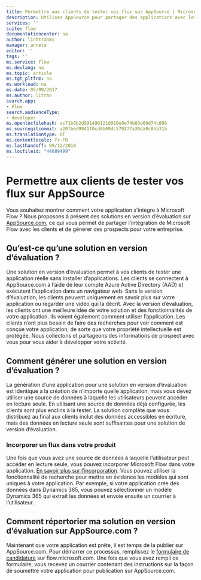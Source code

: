 ```yaml
---
title: Permettre aux clients de tester vos flux sur AppSource | Microsoft Docs
description: Utilisez AppSource pour partager des applications avec les clients et générer des prospects pour votre entreprise.
services: ''
suite: flow
documentationcenter: na
author: linhtranms
manager: anneta
editor: ''
tags: ''
ms.service: flow
ms.devlang: na
ms.topic: article
ms.tgt_pltfrm: na
ms.workload: na
ms.date: 05/09/2017
ms.author: litran
search.app:
- Flow
search.audienceType:
- developer
ms.openlocfilehash: ac71b9b2d991496121d910e9e74b83e69d74c098
ms.sourcegitcommit: a20fbed9941f0cd8b69dc579277a30da9c8bb31b
ms.translationtype: HT
ms.contentlocale: fr-FR
ms.lasthandoff: 09/12/2018
ms.locfileid: "44689499"
---
```

# <a name="let-customers-test-drive-your-flows-on-appsource"></a>Permettre aux clients de tester vos flux sur AppSource
Vous souhaitez montrer comment votre application s’intègre à Microsoft Flow ? Nous proposons à présent des solutions en version d’évaluation sur [AppSource.com](https://appsource.microsoft.com), ce qui vous permet de partager l’intégration de Microsoft Flow avec les clients et de générer des prospects pour votre entreprise.

## <a name="what-is-a-test-drive-solution"></a>Qu’est-ce qu’une solution en version d’évaluation ?
Une solution en version d’évaluation permet à vos clients de tester une application réelle sans installer d’applications. Les clients se connectent à AppSource.com à l’aide de leur compte Azure Active Directory (AAD) et exécutent l’application dans un navigateur web. Sans la version d’évaluation, les clients peuvent uniquement en savoir plus sur votre application ou regarder une vidéo qui la décrit. Avec la version d’évaluation, les clients ont une meilleure idée de votre solution et des fonctionnalités de votre application. Ils voient également comment utiliser l’application. Les clients n’ont plus besoin de faire des recherches pour voir comment est conçue votre application, de sorte que votre propriété intellectuelle est protégée. Nous collectons et partageons des informations de prospect avec vous pour vous aider à développer votre activité.

## <a name="how-do-i-build-a-test-drive-solution"></a>Comment générer une solution en version d’évaluation ?
La génération d’une application pour une solution en version d’évaluation est identique à la création de n’importe quelle application, mais vous devez utiliser une source de données à laquelle les utilisateurs peuvent accéder en lecture seule. En utilisant une source de données déjà configurée, les clients sont plus enclins à la tester. La solution complète que vous distribuez au final aux clients inclut des données accessibles en écriture, mais des données en lecture seule sont suffisantes pour une solution de version d’évaluation.

### <a name="embed-flow-into-your-product"></a>Incorporer un flux dans votre produit
Une fois que vous avez une source de données à laquelle l’utilisateur peut accéder en lecture seule, vous pouvez incorporer Microsoft Flow dans votre application. [En savoir plus sur l’incorporation](embed-flow-dev.md). Vous pouvez utiliser la fonctionnalité de recherche pour mettre en évidence les modèles qui sont uniques à votre application. Par exemple, si votre application crée des données dans Dynamics 365, vous pouvez sélectionner un modèle Dynamics 365 qui extrait les données et envoie ensuite un courrier à l’utilisateur. 

## <a name="how-do-i-list-my-test-drive-solution-on-appsourcecom"></a>Comment répertorier ma solution en version d’évaluation sur AppSource.com ?
Maintenant que votre application est prête, il est temps de la publier sur AppSource.com. Pour démarrer ce processus, remplissez le [formulaire de candidature](https://flow.microsoft.com/partners/get-listed/) sur flow.microsoft.com. Une fois que vous avez rempli ce formulaire, vous recevez un courrier contenant des instructions sur la façon de soumettre votre application pour publication sur AppSource.com.

